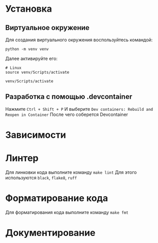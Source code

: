 # Установка

## Виртуальное окружение

Для создания виртуального окружения воспользуйтесь командой:
```
python -m venv venv
```

Далее активируйте его:
```
# Linux
source venv/Scripts/activate

venv/Scripts/activate
```

## Разработка с помощью .devcontainer

Нажмите `Ctrl + Shift + P`
И выберите `Dev containers: Rebuild and Reopen in Container`
После чего соберется Devcontainer

# Зависимости


# Линтер

Для линковки кода выполните команду `make lint`
Для этого используются `black`, `flake8`, `ruff`

# Форматирование кода

Для форматирования кода выполните команду `make fmt`

# Документирование
